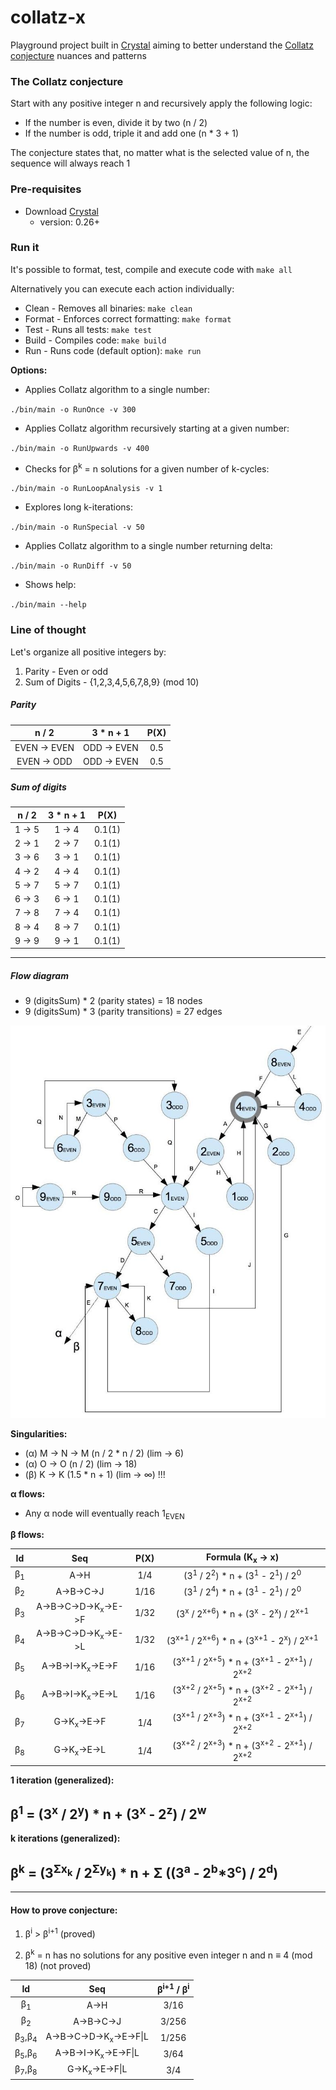 # collatz-x
Playground project built in [Crystal](https://crystal-lang.org/)
aiming to better understand the [Collatz conjecture](https://en.wikipedia.org/wiki/Collatz_conjecture)
nuances and patterns

### The Collatz conjecture
Start with any positive integer n and recursively apply the following logic:
* If the number is even, divide it by two (n / 2)
* If the number is odd, triple it and add one (n * 3 + 1)

The conjecture states that, no matter what is the selected value of n, the sequence will always reach 1

### Pre-requisites
* Download [Crystal](https://crystal-lang.org/docs/installation/on_debian_and_ubuntu.html)
  * version: 0.26+

### Run it
It's possible to format, test, compile and execute code with `make all`

Alternatively you can execute each action individually:
* Clean - Removes all binaries: `make clean`
* Format - Enforces correct formatting: `make format`
* Test - Runs all tests: `make test`
* Build - Compiles code: `make build`
* Run - Runs code (default option): `make run`

**Options:**

* Applies Collatz algorithm to a single number:

`./bin/main -o RunOnce -v 300`

* Applies Collatz algorithm recursively starting at a given number:

`./bin/main -o RunUpwards -v 400`

* Checks for &#946;<sup>k</sup> = n solutions for a given number of k-cycles:

`./bin/main -o RunLoopAnalysis -v 1`

* Explores long k-iterations:

`./bin/main -o RunSpecial -v 50`

* Applies Collatz algorithm to a single number returning delta:

`./bin/main -o RunDiff -v 50`

* Shows help:

`./bin/main --help `

### Line of thought

Let's organize all positive integers by:
1. Parity - Even or odd
1. Sum of Digits - {1,2,3,4,5,6,7,8,9} (mod 10)

##### Parity
|      n / 2    |   3 * n + 1   | P(X) |
|:-------------:|:-------------:|:----:|
| EVEN -> EVEN  | ODD -> EVEN   | 0.5  |
| EVEN -> ODD   | ODD -> EVEN   | 0.5  |

##### Sum of digits
| n / 2   | 3 * n + 1 |  P(X)  |
|:-------:|:---------:|:------:|
| 1 -> 5  |  1 -> 4   | 0.1(1) |
| 2 -> 1  |  2 -> 7   | 0.1(1) |
| 3 -> 6  |  3 -> 1   | 0.1(1) |
| 4 -> 2  |  4 -> 4   | 0.1(1) |
| 5 -> 7  |  5 -> 7   | 0.1(1) |
| 6 -> 3  |  6 -> 1   | 0.1(1) |
| 7 -> 8  |  7 -> 4   | 0.1(1) |
| 8 -> 4  |  8 -> 7   | 0.1(1) |
| 9 -> 9  |  9 -> 1   | 0.1(1) |

---

##### Flow diagram
* 9 (digitsSum) * 2 (parity states) = 18 nodes
* 9 (digitsSum) * 3 (parity transitions) = 27 edges

![Flow diagram](img/flow.jpeg "Flow diagram")

**Singularities:**
* (&#945;) M -> N -> M  (n / 2 * n / 2) (lim -> 6)
* (&#945;) O -> O (n / 2) (lim -> 18)
* (&#946;) K -> K (1.5 * n + 1) (lim -> &#8734;) !!!

**&#945; flows:**

* Any &#945; node will eventually reach 1<sub>EVEN</sub>

**&#946; flows:**

| Id    | Seq         | P(X) | Formula (K<sub>x</sub> -> x) |
|:-----:|:-----------:|:----:|:------------:|
|&#946;<sub>1</sub>|A->H         |1/4   | (3<sup>1</sup> / 2<sup>2</sup>) * n + (3<sup>1</sup> - 2<sup>1</sup>) / 2<sup>0</sup> |
|&#946;<sub>2</sub>|A->B->C->J   |1/16  | (3<sup>1</sup> / 2<sup>4</sup>) * n + (3<sup>1</sup> - 2<sup>1</sup>) / 2<sup>0</sup> |
|&#946;<sub>3</sub>|A->B->C->D->K<sub>x</sub>->E->F |1/32| (3<sup>x</sup> / 2<sup>x+6</sup>) * n + (3<sup>x</sup> - 2<sup>x</sup>) / 2<sup>x+1</sup> |
|&#946;<sub>4</sub>|A->B->C->D->K<sub>x</sub>->E->L |1/32| (3<sup>x+1</sup> / 2<sup>x+6</sup>) * n + (3<sup>x+1</sup> - 2<sup>x</sup>) / 2<sup>x+1</sup> |
|&#946;<sub>5</sub>|A->B->I->K<sub>x</sub>->E->F    |1/16| (3<sup>x+1</sup> / 2<sup>x+5</sup>) * n + (3<sup>x+1</sup> - 2<sup>x+1</sup>) / 2<sup>x+2</sup> |
|&#946;<sub>6</sub>|A->B->I->K<sub>x</sub>->E->L    |1/16| (3<sup>x+2</sup> / 2<sup>x+5</sup>) * n + (3<sup>x+2</sup> - 2<sup>x+1</sup>) / 2<sup>x+2</sup> |
|&#946;<sub>7</sub>|G->K<sub>x</sub>->E->F  |1/4   | (3<sup>x+1</sup> / 2<sup>x+3</sup>) * n + (3<sup>x+1</sup> - 2<sup>x+1</sup>) / 2<sup>x+2</sup> |
|&#946;<sub>8</sub>|G->K<sub>x</sub>->E->L  |1/4   | (3<sup>x+2</sup> / 2<sup>x+3</sup>) * n + (3<sup>x+2</sup> - 2<sup>x+1</sup>) / 2<sup>x+2</sup> |

**1 iteration (generalized):**

## &#946;<sup>1</sup> = (3<sup>x</sup> / 2<sup>y</sup>) * n + (3<sup>x</sup> - 2<sup>z</sup>) / 2<sup>w</sup>

**k iterations (generalized):**

## &#946;<sup>k</sup> = (3<sup>&#931;x<sub>k</sub></sup> / 2<sup>&#931;y<sub>k</sub></sup>) * n + &#931; ((3<sup>a</sup> - 2<sup>b</sup>*3<sup>c</sup>) / 2<sup>d</sup>)

---

#### How to prove conjecture:

1. &#946;<sup>i</sup> > &#946;<sup>i+1</sup> (proved)

1. &#946;<sup>k</sup> = n has no solutions for any positive even integer n and n &#8801; 4 (mod 18) (not proved)


| Id    | Seq         | &#946;<sup>i+1</sup> / &#946;<sup>i</sup> |
|:-----:|:-----------:|:----:|
|&#946;<sub>1</sub>|A->H         |3/16   |
|&#946;<sub>2</sub>|A->B->C->J   |3/256  |
|&#946;<sub>3</sub>,&#946;<sub>4</sub>|A->B->C->D->K<sub>x</sub>->E->F&#124;L |1/256|
|&#946;<sub>5</sub>,&#946;<sub>6</sub>|A->B->I->K<sub>x</sub>->E->F&#124;L    |3/64|
|&#946;<sub>7</sub>,&#946;<sub>8</sub>|G->K<sub>x</sub>->E->F&#124;L  |3/4|
